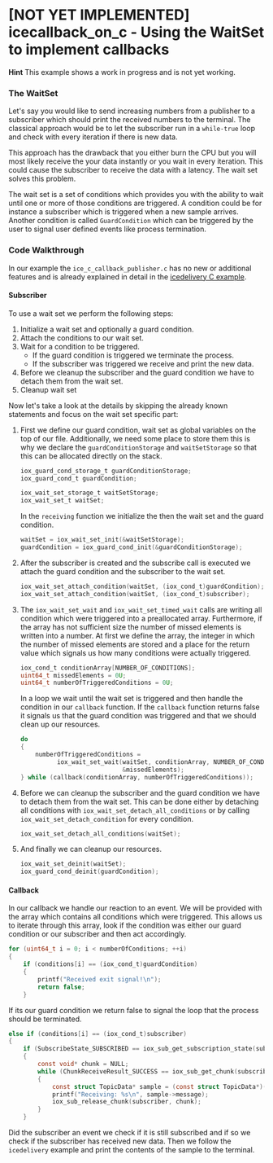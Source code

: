 # [NOT YET IMPLEMENTED] icecallback_on_c - Using the WaitSet to implement callbacks

**Hint** This example shows a work in progress and is not yet working.

### The WaitSet

Let's say you would like to send increasing numbers from a publisher to a 
subscriber which should print the received numbers to the terminal. The classical
approach would be to let the subscriber run in a `while-true` loop and check
with every iteration if there is new data.

This approach has the drawback that you either burn the CPU but you will most likely
receive the your data instantly or you wait in every iteration. This could cause
the subscriber to receive the data with a latency. The wait set solves this problem. 

The wait set is a set of conditions which
provides you with the ability to wait until one or more of those conditions are 
triggered. A condition could be for instance a subscriber which is triggered when
a new sample arrives. Another condition is called `GuardCondition` which can 
be triggered by the user to signal user defined events like process termination.

### Code Walkthrough
In our example the `ice_c_callback_publisher.c` has no new or additional features
and is already explained in detail in the [icedelivery C example](../icedelivery_on_c/).

#### Subscriber

To use a wait set we perform the following steps:

1. Initialize a wait set and optionally a guard condition.
2. Attach the conditions to our wait set.
3. Wait for a condition to be triggered. 
    - If the guard condition is triggered we terminate the process.
    - If the subscriber was triggered we receive and print the new data.
4. Before we cleanup the subscriber and the guard condition we have to detach them
    from the wait set.
5. Cleanup wait set

Now let's take a look at the details by skipping the already known statements and
focus on the wait set specific part:

1. First we define our guard condition, wait set as global variables on the 
   top of our file.
   Additionally, we need some place to store them this is why we declare 
   the `guardConditionStorage` and `waitSetStorage` so that this can be allocated
   directly on the stack.
    ```c
    iox_guard_cond_storage_t guardConditionStorage;
    iox_guard_cond_t guardCondition;

    iox_wait_set_storage_t waitSetStorage;
    iox_wait_set_t waitSet;
    ```

   In the `receiving` function we initialize the then the wait set and the 
   guard condition.
    ```c
    waitSet = iox_wait_set_init(&waitSetStorage);
    guardCondition = iox_guard_cond_init(&guardConditionStorage);
    ```

2. After the subscriber is created and the subscribe call is executed we 
   attach the guard condition and the subscriber to the wait set.
   ```c
   iox_wait_set_attach_condition(waitSet, (iox_cond_t)guardCondition);
   iox_wait_set_attach_condition(waitSet, (iox_cond_t)subscriber);
   ```

3. The `iox_wait_set_wait` and `iox_wait_set_timed_wait` calls are writing
   all condition which were triggered into a preallocated array. Furthermore,
   if the array has not sufficient size the number of missed elements is
   written into a number. At first we define the array, the integer in
   which the number of missed elements are stored and a place for the return
   value which signals us how many conditions were actually triggered.
   ```c
   iox_cond_t conditionArray[NUMBER_OF_CONDITIONS];
   uint64_t missedElements = 0U;
   uint64_t numberOfTriggeredConditions = 0U;
   ```

   In a loop we wait until the wait set is triggered and then handle the
   condition in our `callback` function. If the `callback` function returns
   false it signals us that the guard condition was triggered and that we
   should clean up our resources.
   ```c
   do
   {
       numberOfTriggeredConditions = 
             iox_wait_set_wait(waitSet, conditionArray, NUMBER_OF_CONDITIONS, 
                               &missedElements);
   } while (callback(conditionArray, numberOfTriggeredConditions));
   ```

4. Before we can cleanup the subscriber and the guard condition we have to
   detach them from the wait set. This can be done either by detaching all
   conditions with `iox_wait_set_detach_all_conditions` or by calling
   `iox_wait_set_detach_condition` for every condition.
   ```c
   iox_wait_set_detach_all_conditions(waitSet);
   ```

5. And finally we can cleanup our resources.
   ```c
   iox_wait_set_deinit(waitSet);
   iox_guard_cond_deinit(guardCondition);
   ```

#### Callback
In our callback we handle our reaction to an event. We will be provided with
the array which contains all conditions which were triggered. This allows us
to iterate through this array, look if the condition was either our guard
condition or our subscriber and then act accordingly.
```c
for (uint64_t i = 0; i < numberOfConditions; ++i)
{
    if (conditions[i] == (iox_cond_t)guardCondition)
    {
        printf("Received exit signal!\n");
        return false;
    }
```
If its our guard condition we return false to signal the loop that the
process should be terminated.

```c
else if (conditions[i] == (iox_cond_t)subscriber)
{
    if (SubscribeState_SUBSCRIBED == iox_sub_get_subscription_state(subscriber))
    {
        const void* chunk = NULL;
        while (ChunkReceiveResult_SUCCESS == iox_sub_get_chunk(subscriber, &chunk))
        {
            const struct TopicData* sample = (const struct TopicData*)(chunk);
            printf("Receiving: %s\n", sample->message);
            iox_sub_release_chunk(subscriber, chunk);
        }
    }
```
Did the subscriber an event we check if it is still subscribed and if so we
check if the subscriber has received new data. Then we follow the 
`icedelivery` example and print the contents of the sample to the terminal.